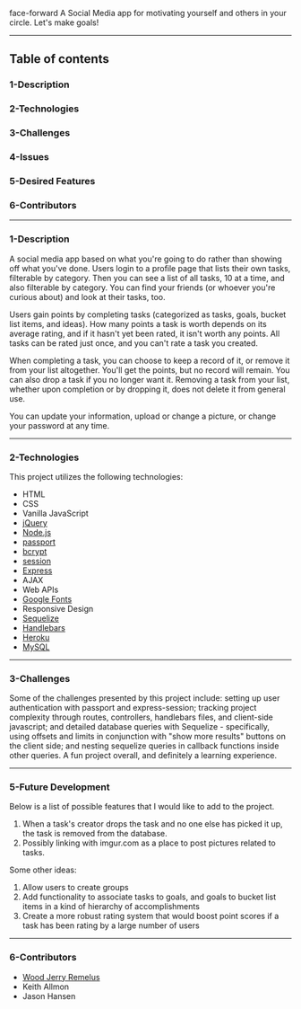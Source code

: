face-forward
A Social Media app for motivating yourself and others in your circle.
Let's make goals!
  
---
## Table of contents
  
### 1-Description
### 2-Technologies
### 3-Challenges
### 4-Issues
### 5-Desired Features
### 6-Contributors

---
### 1-Description
A social media app based on what you're going to do rather than showing off what you've done. Users login to a profile page that lists their own tasks, filterable by category. Then you can see a list of all tasks, 10 at a time, and also filterable by category. You can find your friends (or whoever you're curious about) and look at their tasks, too.

Users gain points by completing tasks (categorized as tasks, goals, bucket list items, and ideas). How many points a task is worth depends on its average rating, and if it hasn't yet been rated, it isn't worth any points. All tasks can be rated just once, and you can't rate a task you created. 

When completing a task, you can choose to keep a record of it, or remove it from your list altogether. You'll get the points, but no record will remain. You can also drop a task if you no longer want it. Removing a task from your list, whether upon completion or by dropping it, does not delete it from general use.

You can update your information, upload or change a picture, or change your password at any time.

---
### 2-Technologies
  This project utilizes the following technologies:
- HTML
- CSS
- Vanilla JavaScript
- [jQuery](https://jquery.com/)
- [Node.js](https://nodejs.org/en/)
- [passport](https://www.npmjs.com/package/passport)
- [bcrypt](https://www.npmjs.com/package/bcrypt)
- [session](https://www.npmjs.com/package/express-session)
- [Express](https://expressjs.com/)
- AJAX
- Web APIs
- [Google Fonts](https://fonts.google.com/)
- Responsive Design
- [Sequelize](http://docs.sequelizejs.com/)
- [Handlebars](https://handlebarsjs.com/)
- [Heroku](https://www.heroku.com/)
- [MySQL](https://www.mysql.com/)

---
### 3-Challenges
Some of the challenges presented by this project include: setting up user authentication with passport and express-session; tracking project complexity through routes, controllers, handlebars files, and client-side javascript; and detailed database queries with Sequelize - specifically, using offsets and limits in conjunction with "show more results" buttons on the client side; and nesting sequelize queries in callback functions inside other queries. A fun project overall, and definitely a learning experience.

---
### 5-Future Development
  Below is a list of possible features that I would like to add to the project.
1.  When a task's creator drops the task and no one else has picked it up, the task is removed from the database.
2.  Possibly linking with imgur.com as a place to post pictures related to tasks.

Some other ideas:
1.  Allow users to create groups
2.  Add functionality to associate tasks to goals, and goals to bucket list items in a kind of hierarchy of accomplishments
3.  Create a more robust rating system that would boost point scores if a task has been rating by a large number of users

---
### 6-Contributors
- [Wood Jerry Remelus](https://github.com/DrWood89/)
- Keith Allmon
- Jason Hansen
